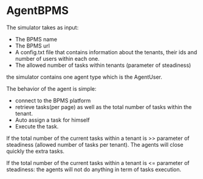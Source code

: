 # AgentBPMS

The simulator takes as input:

- The BPMS name
- The BPMS url
- A config.txt file that contains information about the tenants, their ids and number of users within each one. 
- The allowed number of tasks within tenants (parameter of steadiness)

the simulator contains one agent type which is the AgentUser.

The behavior of the agent is simple: 

  - connect to the BPMS platform
  - retrieve tasks(per page) as well as the total number of tasks within the tenant.
  - Auto assign a task for himself 
  - Execute the task. 
  
 If the total number of the current tasks within a tenant is >> parameter of steadiness (allowed number of tasks per tenant).
 The agents will close quickly the extra tasks.
 
If the total number of the current tasks within a tenant is <= parameter of steadiness: the agents will not do anything in term of tasks execution.  
